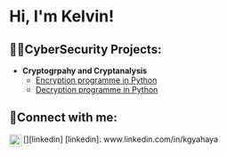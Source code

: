 <h1>Hi, I'm Kelvin!</h1>

<h2>👨‍💻CyberSecurity Projects: </h2>

- <b>Cryptogrpahy and Cryptanalysis</b>
  - [Encryption programme in Python](https://github.com/joshmadakor1/Algorithms-Practice)
  - [Decryption programme in Python](https://github.com/joshmadakor1/Algorithms-Practice)


<h2>🤳Connect with me: </h2>
[<img align="left" alt="jogamel | LinkedIn" width="22px" src="https://cdn.jsdelivr.net/npm/simple-icons@v3/icons/linkedin.svg" />][linkedin]
[linkedin]: www.linkedin.com/in/kgyahaya
